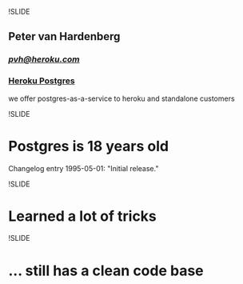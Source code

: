 !SLIDE
## Peter van Hardenberg ##
### *pvh@heroku.com* ###
### [Heroku Postgres](http://postgres.heroku.com) ###
we offer postgres-as-a-service to heroku and standalone customers

<script type="text/javascript">

  var _gaq = _gaq || [];
  _gaq.push(['_setAccount', 'UA-4670852-10']);
  _gaq.push(['_trackPageview']);

  (function() {
    var ga = document.createElement('script'); ga.type = 'text/javascript'; ga.async = true;
    ga.src = ('https:' == document.location.protocol ? 'https://ssl' : 'http://www') + '.google-analytics.com/ga.js';
    var s = document.getElementsByTagName('script')[0]; s.parentNode.insertBefore(ga, s);
  })();

</script>

!SLIDE

# Postgres is 18 years old
Changelog entry 1995-05-01: "Initial release."

!SLIDE

# Learned a lot of tricks

!SLIDE

# ... still has a clean code base

